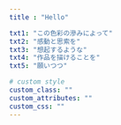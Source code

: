 ```yaml
---
title : "Hello"

txt1: "この色彩の滲みによって"
txt2: "感動と思索を"
txt3: "想起するような"
txt4: "作品を描けることを"
txt5: "願いつつ"

# custom style
custom_class: ""
custom_attributes: ""
custom_css: ""
---
```


